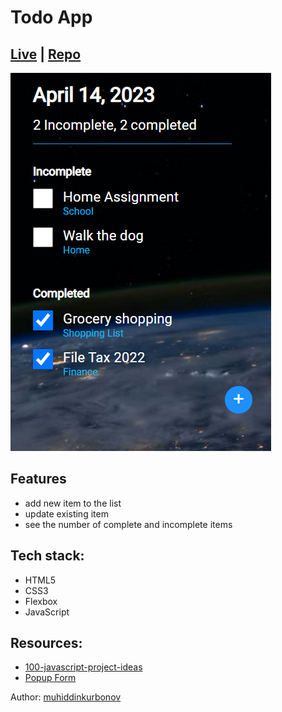 # Todo App

## [Live](https://muhiddinkurbonov.github.io/todo-app/) | [Repo](https://github.com/muhiddinkurbonov/todo-app)

![Screenshot](https://github.com/muhiddinkurbonov/todo-app/blob/main/todo.png)

## Features
- add new item to the list
- update existing item
- see the number of complete and incomplete items

## Tech stack:
- HTML5
- CSS3
- Flexbox
- JavaScript

## Resources:
- [100-javascript-project-ideas](https://webtips.dev/100-javascript-project-ideas)
- [Popup Form](https://www.w3schools.com/howto/tryit.asp?filename=tryhow_js_popup_form)


Author: [muhiddinkurbonov](https://github.com/muhiddinkurbonov)
